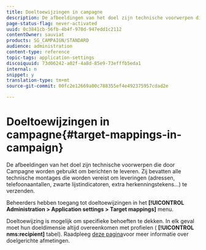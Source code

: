 ```yaml
---
title: Doeltoewijzingen in campagne
description: De afbeeldingen van het doel zijn technische voorwerpen die door Campagne worden gebruikt om berichten te leveren. Ze bevatten alle technische instellingen die nodig zijn om leveringen te verzenden.
page-status-flag: never-activated
uuid: 0c3841cb-56fb-4b4f-970d-947edd1c2112
contentOwner: sauviat
products: SG_CAMPAIGN/STANDARD
audience: administration
content-type: reference
topic-tags: application-settings
discoiquuid: 73d06242-a02f-4a8d-85e9-73efffb5eda1
internal: n
snippet: y
translation-type: tm+mt
source-git-commit: 00fc2e12669a00c788355ef4e492375957cdad2e

---
```



# Doeltoewijzingen in campagne{#target-mappings-in-campaign}

De afbeeldingen van het doel zijn technische voorwerpen die door Campagne worden gebruikt om berichten te leveren. Zij bevatten alle technische montages die worden vereist om leveringen (adressen, telefoonaantallen, zwarte lijstindicatoren, extra herkenningstekens...) te verzenden.

Beheerders hebben toegang tot doeltoewijzingen in het **[!UICONTROL Administration > Application settings > Target mappings]** menu.

Doeltoewijzing is mogelijk om specifieke behoeften te dekken. In elk geval moet hun doeldimensie altijd overeenkomen met profielen ( **[!UICONTROL nms:recipient]** tabel). Raadpleeg [deze pagina](../../automating/using/query.md#targeting-dimensions-and-resources)voor meer informatie over doelgerichte afmetingen.
